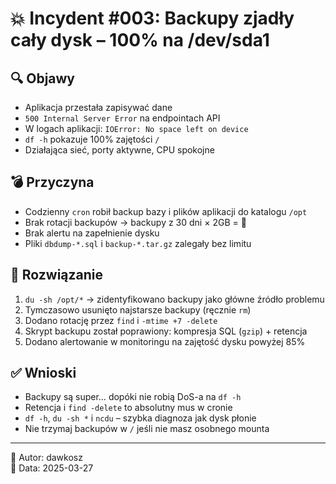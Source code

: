 # 💥 Incydent #003: Backupy zjadły cały dysk – 100% na /dev/sda1

## 🔍 Objawy
- Aplikacja przestała zapisywać dane
- `500 Internal Server Error` na endpointach API
- W logach aplikacji: `IOError: No space left on device`
- `df -h` pokazuje 100% zajętości `/`
- Działająca sieć, porty aktywne, CPU spokojne

## 💣 Przyczyna
- Codzienny `cron` robił backup bazy i plików aplikacji do katalogu `/opt`
- Brak rotacji backupów → backupy z 30 dni × 2GB = 😬
- Brak alertu na zapełnienie dysku
- Pliki `dbdump-*.sql` i `backup-*.tar.gz` zalegały bez limitu

## 🔧 Rozwiązanie
1. `du -sh /opt/*` → zidentyfikowano backupy jako główne źródło problemu  
2. Tymczasowo usunięto najstarsze backupy (ręcznie `rm`)  
3. Dodano rotację przez `find` i `-mtime +7 -delete`  
4. Skrypt backupu został poprawiony: kompresja SQL (`gzip`) + retencja  
5. Dodano alertowanie w monitoringu na zajętość dysku powyżej 85%

## ✅ Wnioski
- Backupy są super… dopóki nie robią DoS-a na `df -h`
- Retencja i `find -delete` to absolutny mus w cronie
- `df -h`, `du -sh *` i `ncdu` – szybka diagnoza jak dysk płonie
- Nie trzymaj backupów w `/` jeśli nie masz osobnego mounta

---

🧠 Autor: dawkosz  
📅 Data: 2025-03-27  

